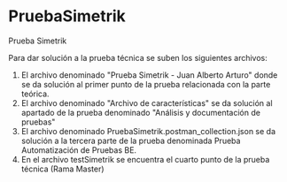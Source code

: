 # PruebaSimetrik
Prueba Simetrik

Para dar solución a la prueba técnica se suben los siguientes archivos:

1. El archivo denominado "Prueba Simetrik - Juan Alberto Arturo" donde se da solución al primer punto de la prueba relacionada con la parte teórica.
2. El archivo denominado "Archivo de características" se da solución al apartado de la prueba denominado "Análisis y documentación de pruebas"
3. El archivo denominado PruebaSimetrik.postman_collection.json se da solución a la tercera parte de la prueba denominada Prueba Automatización de Pruebas BE.
4. En el archivo testSimetrik se encuentra el cuarto punto de la prueba técnica (Rama Master)
